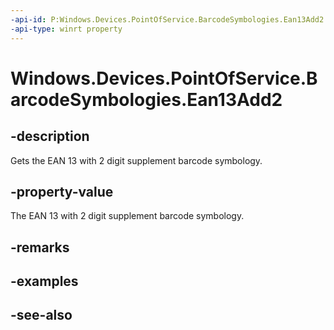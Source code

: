 ```yaml
---
-api-id: P:Windows.Devices.PointOfService.BarcodeSymbologies.Ean13Add2
-api-type: winrt property
---
```


<!-- Property syntax
public uint Ean13Add2 { get; }
-->

# Windows.Devices.PointOfService.BarcodeSymbologies.Ean13Add2

## -description
Gets the EAN 13 with 2 digit supplement barcode symbology.

## -property-value
The EAN 13 with 2 digit supplement barcode symbology.

## -remarks

## -examples

## -see-also
